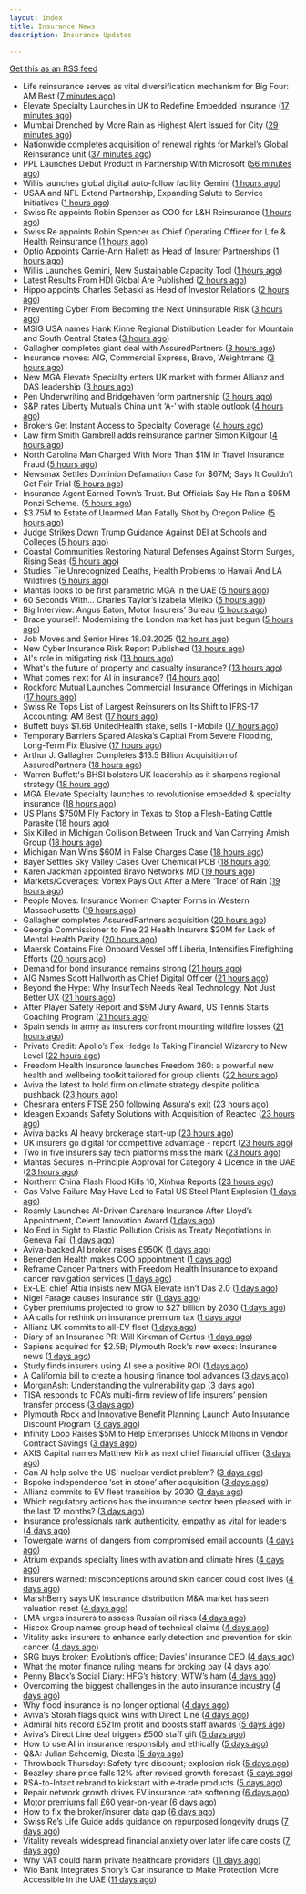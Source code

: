 ```yaml
---
layout: index
title: Insurance News
description: Insurance Updates

---
```


[Get this as an RSS feed](/insurance.rss)

<!-- news_marker starts -->
- Life reinsurance serves as vital diversification mechanism for Big Four: AM Best ([7 minutes ago](https://www.reinsurancene.ws/life-reinsurance-serves-as-vital-diversification-mechanism-for-big-four-am-best/))
- Elevate Specialty Launches in UK to Redefine Embedded Insurance ([17 minutes ago](https://www.insurtechinsights.com/elevate-specialty-launches-in-uk-to-redefine-embedded-insurance/))
- Mumbai Drenched by More Rain as Highest Alert Issued for City ([29 minutes ago](https://www.insurancejournal.com/news/international/2025/08/19/836187.htm))
- Nationwide completes acquisition of renewal rights for Markel’s Global Reinsurance unit ([37 minutes ago](https://www.reinsurancene.ws/nationwide-completes-acquisition-of-renewal-rights-for-markels-global-reinsurance-unit/))
- PPL Launches Debut Product in Partnership With Microsoft ([56 minutes ago](https://insurance-edge.net/2025/08/19/ppl-launches-debut-product-in-partnership-with-microsoft/))
- Willis launches global digital auto-follow facility Gemini ([1 hours ago](https://www.reinsurancene.ws/willis-launches-global-digital-auto-follow-facility-gemini/))
- USAA and NFL Extend Partnership, Expanding Salute to Service Initiatives ([1 hours ago](https://www.insurtechinsights.com/usaa-and-nfl-extend-partnership-expanding-salute-to-service-initiatives/))
- Swiss Re appoints Robin Spencer as COO for L&H Reinsurance ([1 hours ago](https://www.reinsurancene.ws/swiss-re-appoints-robin-spencer-as-coo-for-lh-reinsurance/))
- Swiss Re appoints Robin Spencer as Chief Operating Officer for Life & Health Reinsurance ([1 hours ago](https://ifamagazine.com/swiss-re-appoints-robin-spencer-as-chief-operating-officer-for-life-health-reinsurance/))
- Optio Appoints Carrie-Ann Hallett as Head of Insurer Partnerships ([1 hours ago](https://www.insurtechinsights.com/optio-appoints-carrie-ann-hallett-as-head-of-insurer-partnerships/))
- Willis Launches Gemini, New Sustainable Capacity Tool ([1 hours ago](https://insurance-edge.net/2025/08/19/willis-launches-gemini-new-sustainable-capacity-tool/))
- Latest Results From HDI Global Are Published ([2 hours ago](https://insurance-edge.net/2025/08/19/latest-results-from-hdi-global-are-published/))
- Hippo appoints Charles Sebaski as Head of Investor Relations ([2 hours ago](https://www.reinsurancene.ws/hippo-appoints-charles-sebaski-as-head-of-investor-relations/))
- Preventing Cyber From Becoming the Next Uninsurable Risk ([3 hours ago](https://insurance-edge.net/2025/08/19/preventing-cyber-from-becoming-the-next-uninsurable-risk/))
- MSIG USA names Hank Kinne Regional Distribution Leader for Mountain and South Central States ([3 hours ago](https://www.reinsurancene.ws/msig-usa-names-hank-kinne-regional-distribution-leader-for-mountain-and-south-central-states/))
- Gallagher completes giant deal with AssuredPartners ([3 hours ago](https://www.insurancebusinessmag.com/uk/news/breaking-news/gallagher-completes-giant-deal-with-assuredpartners-546601.aspx))
- Insurance moves: AIG, Commercial Express, Bravo, Weightmans ([3 hours ago](https://www.insurancebusinessmag.com/uk/news/breaking-news/insurance-moves-aig-commercial-express-bravo-weightmans-546598.aspx))
- New MGA Elevate Specialty enters UK market with former Allianz and DAS leadership ([3 hours ago](https://www.insurancebusinessmag.com/uk/news/breaking-news/new-mga-elevate-specialty-enters-uk-market-with-former-allianz-and-das-leadership-546596.aspx))
- Pen Underwriting and Bridgehaven form partnership ([3 hours ago](https://www.insurancebusinessmag.com/uk/news/professional-liability/pen-underwriting-and-bridgehaven-form-partnership-546595.aspx))
- S&P rates Liberty Mutual’s China unit ‘A-’ with stable outlook ([4 hours ago](https://www.reinsurancene.ws/sp-rates-liberty-mutuals-china-unit-a-with-stable-outlook/))
- Brokers Get Instant Access to Specialty Coverage ([4 hours ago](https://www.insurancebusinessmag.com/uk/tv/brokers-get-instant-access-to-specialty-coverage-546592.aspx))
- Law firm Smith Gambrell adds reinsurance partner Simon Kilgour ([4 hours ago](https://www.reinsurancene.ws/law-firm-smith-gambrell-adds-reinsurance-partner-simon-kilgour/))
- North Carolina Man Charged With More Than $1M in Travel Insurance Fraud ([5 hours ago](https://www.insurancejournal.com/news/southeast/2025/08/19/836082.htm))
- Newsmax Settles Dominion Defamation Case for $67M; Says It Couldn’t Get Fair Trial ([5 hours ago](https://www.insurancejournal.com/news/national/2025/08/19/836152.htm))
- Insurance Agent Earned Town’s Trust. But Officials Say He Ran a $95M Ponzi Scheme. ([5 hours ago](https://www.insurancejournal.com/news/east/2025/08/19/836038.htm))
- $3.75M to Estate of Unarmed Man Fatally Shot by Oregon Police ([5 hours ago](https://www.insurancejournal.com/news/west/2025/08/19/835387.htm))
- Judge Strikes Down Trump Guidance Against DEI at Schools and Colleges ([5 hours ago](https://www.insurancejournal.com/news/national/2025/08/19/836156.htm))
- Coastal Communities Restoring Natural Defenses Against Storm Surges, Rising Seas ([5 hours ago](https://www.insurancejournal.com/news/national/2025/08/19/836087.htm))
- Studies Tie Unrecognized Deaths, Health Problems to Hawaii And LA Wildfires ([5 hours ago](https://www.insurancejournal.com/news/west/2025/08/19/835384.htm))
- Mantas looks to be first parametric MGA in the UAE ([5 hours ago](https://www.reinsurancene.ws/mantas-looks-to-be-first-parametric-mga-in-the-uae/))
- 60 Seconds With… Charles Taylor’s Izabela Mielko ([5 hours ago](https://www.postonline.co.uk/technology/7957984/60-seconds-with%E2%80%A6-charles-taylor%E2%80%99s-izabela-mielko))
- Big Interview: Angus Eaton, Motor Insurers’ Bureau ([5 hours ago](https://www.postonline.co.uk/regulation/7958299/big-interview-angus-eaton-motor-insurers%E2%80%99-bureau))
- Brace yourself: Modernising the London market has just begun ([5 hours ago](https://www.postonline.co.uk/lloyd%E2%80%99slondon/7958892/brace-yourself-modernising-the-london-market-has-just-begun))
- Job Moves and Senior Hires 18.08.2025 ([12 hours ago](https://insurance-edge.net/2025/08/18/job-moves-and-senior-hires-18-08-2025/))
- New Cyber Insurance Risk Report Published ([13 hours ago](https://insurance-edge.net/2025/08/18/new-cyber-insurance-risk-report-published/))
- AI's role in mitigating risk ([13 hours ago](https://www.dig-in.com/opinion/ais-role-in-mitigating-risk))
- What's the future of property and casualty insurance? ([13 hours ago](https://www.dig-in.com/opinion/whats-the-future-of-property-and-casualty-insurance))
- What comes next for AI in insurance? ([14 hours ago](https://www.dig-in.com/opinion/what-comes-next-for-ai-in-insurance))
- Rockford Mutual Launches Commercial Insurance Offerings in Michigan ([17 hours ago](https://www.insurancejournal.com/news/midwest/2025/08/18/836137.htm))
- Swiss Re Tops List of Largest Reinsurers on Its Shift to IFRS-17 Accounting: AM Best ([17 hours ago](https://www.insurancejournal.com/news/international/2025/08/18/836120.htm))
- Buffett buys $1.6B UnitedHealth stake, sells T-Mobile ([17 hours ago](https://www.dig-in.com/articles/buffett-buys-1-6b-unitedhealth-stake-sells-t-mobile))
- Temporary Barriers Spared Alaska’s Capital From Severe Flooding, Long-Term Fix Elusive ([17 hours ago](https://www.insurancejournal.com/news/west/2025/08/18/836104.htm))
- Arthur J. Gallagher Completes $13.5 Billion Acquisition of AssuredPartners ([18 hours ago](https://www.insurancejournal.com/news/national/2025/08/18/836091.htm))
- Warren Buffett's BHSI bolsters UK leadership as it sharpens regional strategy ([18 hours ago](https://www.insurancebusinessmag.com/uk/news/breaking-news/warren-buffetts-bhsi-bolsters-uk-leadership-as-it-sharpens-regional-strategy-546557.aspx))
- MGA Elevate Specialty launches to revolutionise embedded & specialty insurance ([18 hours ago](https://www.reinsurancene.ws/mga-elevate-specialty-launches-to-revolutionise-embedded-specialty-insurance/))
- US Plans $750M Fly Factory in Texas to Stop a Flesh-Eating Cattle Parasite ([18 hours ago](https://www.insurancejournal.com/news/southcentral/2025/08/18/836098.htm))
- Six Killed in Michigan Collision Between Truck and Van Carrying Amish Group ([18 hours ago](https://www.insurancejournal.com/news/midwest/2025/08/18/836094.htm))
- Michigan Man Wins $60M in False Charges Case ([18 hours ago](https://www.insurancejournal.com/news/midwest/2025/08/18/836086.htm))
- Bayer Settles Sky Valley Cases Over Chemical PCB ([18 hours ago](https://www.insurancejournal.com/news/national/2025/08/18/836077.htm))
- Karen Jackman appointed Bravo Networks MD ([19 hours ago](https://www.postonline.co.uk/broker/7958905/karen-jackman-appointed-bravo-networks-md))
- Markets/Coverages: Vortex Pays Out After a Mere ‘Trace’ of Rain ([19 hours ago](https://www.insurancejournal.com/news/national/2025/08/18/836055.htm))
- People Moves: Insurance Women Chapter Forms in Western Massachusetts ([19 hours ago](https://www.insurancejournal.com/news/east/2025/08/18/835607.htm))
- Gallagher completes AssuredPartners acquisition ([20 hours ago](https://www.postonline.co.uk/broker/7958904/gallagher-completes-assuredpartners-acquisition))
- Georgia Commissioner to Fine 22 Health Insurers $20M for Lack of Mental Health Parity ([20 hours ago](https://www.insurancejournal.com/news/southeast/2025/08/18/836053.htm))
- Maersk Contains Fire Onboard Vessel off Liberia, Intensifies Firefighting Efforts ([20 hours ago](https://www.insurancejournal.com/news/international/2025/08/18/836051.htm))
- Demand for bond insurance remains strong ([21 hours ago](https://www.dig-in.com/news/demand-for-bond-insurance-remains-strong))
- AIG Names Scott Hallworth as Chief Digital Officer ([21 hours ago](https://www.insurtechinsights.com/aig-names-scott-hallworth-as-chief-digital-officer/))
- Beyond the Hype: Why InsurTech Needs Real Technology, Not Just Better UX ([21 hours ago](https://www.insurtechinsights.com/beyond-the-hype-why-insurtech-needs-real-technology-not-just-better-ux/))
- After Player Safety Report and $9M Jury Award, US Tennis Starts Coaching Program ([21 hours ago](https://www.insurancejournal.com/news/national/2025/08/18/836032.htm))
- Spain sends in army as insurers confront mounting wildfire losses ([21 hours ago](https://www.insurancebusinessmag.com/uk/news/catastrophe/spain-sends-in-army-as-insurers-confront-mounting-wildfire-losses-546509.aspx))
- Private Credit: Apollo’s Fox Hedge Is Taking Financial Wizardry to New Level ([22 hours ago](https://www.insurancejournal.com/news/national/2025/08/18/836021.htm))
- Freedom Health Insurance launches Freedom 360: a powerful new health and wellbeing toolkit tailored for group clients ([22 hours ago](https://ifamagazine.com/freedom-health-insurance-launches-freedom-360-a-powerful-new-health-and-wellbeing-toolkit-tailored-for-group-clients/))
- Aviva the latest to hold firm on climate strategy despite political pushback ([23 hours ago](https://www.insurancebusinessmag.com/uk/news/breaking-news/aviva-the-latest-to-hold-firm-on-climate-strategy-despite-political-pushback-546377.aspx))
- Chesnara enters FTSE 250 following Assura's exit ([23 hours ago](https://www.insurancebusinessmag.com/uk/news/life-insurance/chesnara-enters-ftse-250-following-assuras-exit-546486.aspx))
- Ideagen Expands Safety Solutions with Acquisition of Reactec ([23 hours ago](https://www.insurtechinsights.com/ideagen-expands-safety-solutions-with-acquisition-of-reactec/))
- Aviva backs AI heavy brokerage start-up ([23 hours ago](https://www.insurancebusinessmag.com/uk/news/sme/aviva-backs-ai-heavy-brokerage-startup-546478.aspx))
- UK insurers go digital for competitive advantage - report ([23 hours ago](https://www.insurancebusinessmag.com/uk/news/technology/uk-insurers-go-digital-for-competitive-advantage--report-546477.aspx))
- Two in five insurers say tech platforms miss the mark ([23 hours ago](https://www.postonline.co.uk/news/7958902/two-in-five-insurers-say-tech-platforms-miss-the-mark))
- Mantas Secures In-Principle Approval for Category 4 Licence in the UAE ([23 hours ago](https://www.insurtechinsights.com/mantas-secures-in-principle-approval-for-category-4-licence-in-the-uae/))
- Northern China Flash Flood Kills 10, Xinhua Reports ([23 hours ago](https://www.insurancejournal.com/news/international/2025/08/18/836016.htm))
- Gas Valve Failure May Have Led to Fatal US Steel Plant Explosion ([1 days ago](https://www.insurancejournal.com/news/east/2025/08/18/835978.htm))
- Roamly Launches AI-Driven Carshare Insurance After Lloyd’s Appointment, Celent Innovation Award ([1 days ago](https://www.insurtechinsights.com/roamly-launches-ai-driven-carshare-insurance-after-lloyds-appointment-celent-innovation-award/))
- No End in Sight to Plastic Pollution Crisis as Treaty Negotiations in Geneva Fail ([1 days ago](https://www.insurancejournal.com/news/international/2025/08/18/836011.htm))
- Aviva-backed AI broker raises £950K ([1 days ago](https://www.postonline.co.uk/broker/7958903/aviva-backed-ai-broker-raises-%C2%A3950k))
- Benenden Health makes COO appointment ([1 days ago](https://ifamagazine.com/benenden-health-makes-coo-appointment/))
- Reframe Cancer Partners with Freedom Health Insurance to expand cancer navigation services ([1 days ago](https://ifamagazine.com/reframe-cancer-partners-with-freedom-health-insurance-to-expand-cancer-navigation-services/))
- Ex-LEI chief Attia insists new MGA Elevate isn’t Das 2.0 ([1 days ago](https://www.postonline.co.uk/personal/7958900/ex-lei-chief-attia-insists-new-mga-elevate-isn%E2%80%99t-das-20))
- Nigel Farage causes insurance stir ([1 days ago](https://www.insurancebusinessmag.com/uk/news/travel/nigel-farage-causes-insurance-stir-546455.aspx))
- Cyber premiums projected to grow to $27 billion by 2030 ([1 days ago](https://www.insurancebusinessmag.com/uk/news/cyber/cyber-premiums-projected-to-grow-to-27-billion-by-2030-546449.aspx))
- AA calls for rethink on insurance premium tax ([1 days ago](https://www.insurancebusinessmag.com/uk/news/auto-motor/aa-calls-for-rethink-on-insurance-premium-tax-546448.aspx))
- Allianz UK commits to all-EV fleet ([1 days ago](https://www.insurancebusinessmag.com/uk/news/auto-motor/allianz-uk-commits-to-allev-fleet-546447.aspx))
- Diary of an Insurance PR: Will Kirkman of Certus ([1 days ago](https://www.postonline.co.uk/people/7958006/diary-of-an-insurance-pr-will-kirkman-of-certus))
- Sapiens acquired for $2.5B; Plymouth Rock's new execs: Insurance news ([1 days ago](https://www.dig-in.com/news/sapiens-acquired-2-5b-plymouth-rock-executive-news))
- Study finds insurers using AI see a positive ROI ([1 days ago](https://www.dig-in.com/news/insurers-using-ai-see-a-positive-roi))
- A California bill to create a housing finance tool advances ([3 days ago](https://www.dig-in.com/news/a-california-bill-to-create-a-housing-finance-tool-advances))
- MorganAsh: Understanding the vulnerability gap ([3 days ago](https://ifamagazine.com/morganash-understanding-the-vulnerability-gap/))
- TISA responds to FCA’s multi-firm review of life insurers’ pension transfer process ([3 days ago](https://ifamagazine.com/tisa-responds-to-fcas-multi-firm-review-of-life-insurers-pension-transfer-process/))
- Plymouth Rock and Innovative Benefit Planning Launch Auto Insurance Discount Program ([3 days ago](https://www.insurtechinsights.com/plymouth-rock-and-innovative-benefit-planning-launch-auto-insurance-discount-program/))
- Infinity Loop Raises $5M to Help Enterprises Unlock Millions in Vendor Contract Savings ([3 days ago](https://www.insurtechinsights.com/infinity-loop-raises-5m-to-help-enterprises-unlock-millions-in-vendor-contract-savings/))
- AXIS Capital names Matthew Kirk as next chief financial officer ([3 days ago](https://www.insurancebusinessmag.com/uk/news/breaking-news/axis-capital-names-matthew-kirk-as-next-chief-financial-officer-546344.aspx))
- Can AI help solve the US' nuclear verdict problem? ([3 days ago](https://www.insurancebusinessmag.com/uk/news/breaking-news/can-ai-help-solve-the-us-nuclear-verdict-problem-546336.aspx))
- Bspoke independence ‘set in stone’ after acquisition ([3 days ago](https://www.postonline.co.uk/news/7958876/bspoke-independence-%E2%80%98set-in-stone%E2%80%99-after-acquisition))
- Allianz commits to EV fleet transition by 2030 ([3 days ago](https://www.postonline.co.uk/news/7958899/allianz-commits-to-ev-fleet-transition-by-2030))
- Which regulatory actions has the insurance sector been pleased with in the last 12 months? ([3 days ago](https://www.insurancebusinessmag.com/uk/tv/which-regulatory-actions-has-the-insurance-sector-been-pleased-with-in-the-last-12-months-546325.aspx))
- Insurance professionals rank authenticity, empathy as vital for leaders ([4 days ago](https://www.insurancebusinessmag.com/uk/news/diversity-inclusion/insurance-professionals-rank-authenticity-empathy-as-vital-for-leaders-546318.aspx))
- Towergate warns of dangers from compromised email accounts ([4 days ago](https://www.insurancebusinessmag.com/uk/news/cyber/towergate-warns-of-dangers-from-compromised-email-accounts-546311.aspx))
- Atrium expands specialty lines with aviation and climate hires ([4 days ago](https://www.insurancebusinessmag.com/uk/news/breaking-news/atrium-expands-specialty-lines-with-aviation-and-climate-hires-546309.aspx))
- Insurers warned: misconceptions around skin cancer could cost lives ([4 days ago](https://ifamagazine.com/insurers-warned-misconceptions-around-skin-cancer-could-cost-lives/))
- MarshBerry says UK insurance distribution M&A market has seen valuation reset ([4 days ago](https://www.insurancebusinessmag.com/uk/news/breaking-news/marshberry-says-uk-insurance-distribution-manda-market-has-seen-valuation-reset-546281.aspx))
- LMA urges insurers to assess Russian oil risks ([4 days ago](https://www.insurancebusinessmag.com/uk/news/breaking-news/lma-urges-insurers-to-assess-russian-oil-risks-546280.aspx))
- Hiscox Group names group head of technical claims ([4 days ago](https://www.insurancebusinessmag.com/uk/news/claims/hiscox-group-names-group-head-of-technical-claims-546279.aspx))
- Vitality asks insurers to enhance early detection and prevention for skin cancer ([4 days ago](https://www.insurancebusinessmag.com/uk/news/life-insurance/vitality-asks-insurers-to-enhance-early-detection-and-prevention-for-skin-cancer-546276.aspx))
- SRG buys broker; Evolution’s office; Davies’ insurance CEO ([4 days ago](https://www.postonline.co.uk/news/7958889/srg-buys-broker-evolution%E2%80%99s-office-davies%E2%80%99-insurance-ceo))
- What the motor finance ruling means for broking pay ([4 days ago](https://www.postonline.co.uk/regulation/7958313/what-the-motor-finance-ruling-means-for-broking-pay))
- Penny Black’s Social Diary: HFG’s history; WTW’s ham ([4 days ago](https://www.postonline.co.uk/people/7958127/penny-black%E2%80%99s-social-diary-hfg%E2%80%99s-history-wtw%E2%80%99s-ham))
- Overcoming the biggest challenges in the auto insurance industry ([4 days ago](https://www.dig-in.com/opinion/challenges-in-the-auto-insurance-industry))
- Why flood insurance is no longer optional ([4 days ago](https://www.dig-in.com/opinion/why-flood-insurance-is-no-longer-optional))
- Aviva’s Storah flags quick wins with Direct Line ([4 days ago](https://www.postonline.co.uk/personal/7958895/aviva%E2%80%99s-storah-flags-quick-wins-with-direct-line))
- Admiral hits record £521m profit and boosts staff awards ([5 days ago](https://www.postonline.co.uk/personal/7958891/admiral-hits-record-%C2%A3521m-profit-and-boosts-staff-awards))
- Aviva’s Direct Line deal triggers £500 staff gift ([5 days ago](https://www.postonline.co.uk/personal/7958890/aviva%E2%80%99s-direct-line-deal-triggers-%C2%A3500-staff-gift))
- How to use AI in insurance responsibly and ethically ([5 days ago](https://www.postonline.co.uk/technology/7958869/how-to-use-ai-in-insurance-responsibly-and-ethically))
- Q&A: Julian Schoemig, Diesta ([5 days ago](https://www.postonline.co.uk/technology/7957973/qa-julian-schoemig-diesta))
- Throwback Thursday: Safety tyre discount; explosion risk ([5 days ago](https://www.postonline.co.uk/personal/7956761/throwback-thursday-safety-tyre-discount-explosion-risk))
- Beazley share price falls 12% after revised growth forecast ([5 days ago](https://www.postonline.co.uk/lloyd%E2%80%99slondon/7958887/beazley-share-price-falls-12-after-revised-growth-forecast))
- RSA-to-Intact rebrand to kickstart with e-trade products ([5 days ago](https://www.postonline.co.uk/commercial/7958882/rsa-to-intact-rebrand-to-kickstart-with-e-trade-products))
- Repair network growth drives EV insurance rate softening ([6 days ago](https://www.postonline.co.uk/personal/7958883/repair-network-growth-drives-ev-insurance-rate-softening))
- Motor premiums fall £60 year-on-year ([6 days ago](https://www.postonline.co.uk/personal/7958884/motor-premiums-fall-%C2%A360-year-on-year))
- How to fix the broker/insurer data gap ([6 days ago](https://www.postonline.co.uk/technology/7958025/how-to-fix-the-brokerinsurer-data-gap))
- Swiss Re’s Life Guide adds guidance on repurposed longevity drugs ([7 days ago](https://ifamagazine.com/swiss-res-life-guide-adds-guidance-on-repurposed-longevity-drugs/))
- Vitality reveals widespread financial anxiety over later life care costs ([7 days ago](https://ifamagazine.com/vitality-reveals-widespread-financial-anxiety-over-later-life-care-costs/))
- Why VAT could harm private healthcare providers ([11 days ago](https://ifamagazine.com/why-vat-could-harm-private-healthcare-providers/))
- Wio Bank Integrates Shory’s Car Insurance to Make Protection More Accessible in the UAE ([11 days ago](https://thefintechtimes.com/wio-bank-integrates-shorys-car-insurance-to-make-protection-more-accessible-in-the-uae/))

<!-- news_marker ends -->